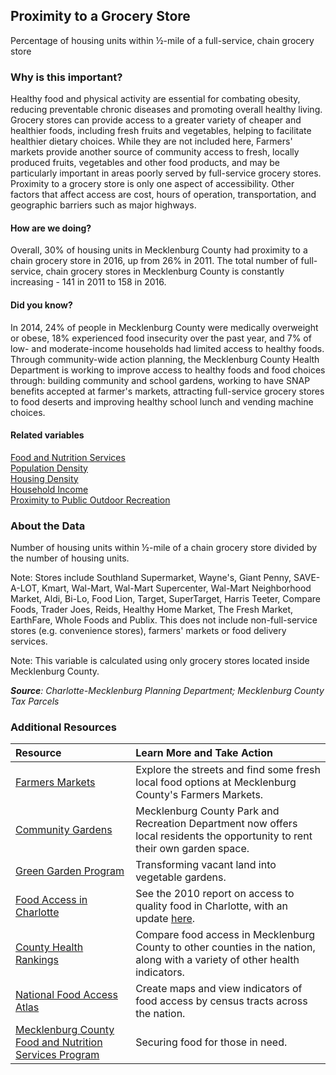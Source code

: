 ## Proximity to a Grocery Store
Percentage of housing units within &#189;-mile of a full-service, chain grocery store

### Why is this important?
Healthy food and physical activity are essential for combating obesity, reducing preventable chronic diseases and promoting overall healthy living. Grocery stores can provide access to a greater variety of cheaper and healthier foods, including fresh fruits and vegetables, helping to facilitate healthier dietary choices. While they are not included here, Farmers' markets provide another source of community access to fresh, locally produced fruits, vegetables and other food products, and may be particularly important in areas poorly served by full-service grocery stores. Proximity to a grocery store is only one aspect of accessibility. Other factors that affect access are cost, hours of operation, transportation, and geographic barriers such as major highways.

#### How are we doing?
Overall, 30% of housing units in Mecklenburg County had proximity to a chain grocery store in 2016, up from 26% in 2011. The total number of full-service, chain grocery stores in Mecklenburg County is constantly increasing - 141 in 2011 to 158 in 2016.

#### Did you know?
In 2014, 24% of people in Mecklenburg County were medically overweight or obese, 18% experienced food insecurity over the past year, and 7% of low- and moderate-income households had limited access to healthy foods. Through community-wide action planning, the Mecklenburg County Health Department is working to improve access to healthy foods and food choices through: building community and school gardens, working to have SNAP benefits accepted at farmer's markets, attracting full-service grocery stores to food deserts and improving healthy school lunch and vending machine choices.

#### Related variables
<a href="javascript:void(0)" onclick="model.metricId = 'm80'">Food and Nutrition Services</a>  
<a href="javascript:void(0)" onclick="model.metricId = 'm47'">Population Density</a>  
<a href="javascript:void(0)" onclick="model.metricId = 'm5'">Housing Density</a>  
<a href="javascript:void(0)" onclick="model.metricId = 'm37'">Household Income</a>  
<a href="javascript:void(0)" onclick="model.metricId = 'm74'">Proximity to Public Outdoor Recreation</a>  

### About the Data
Number of housing units within &#189;-mile of a chain grocery store divided by the number of housing units.

Note: Stores include Southland Supermarket, Wayne's, Giant Penny, SAVE-A-LOT, Kmart, Wal-Mart, Wal-Mart Supercenter, Wal-Mart Neighborhood Market, Aldi, Bi-Lo, Food Lion, Target, SuperTarget, Harris Teeter, Compare Foods, Trader Joes, Reids, Healthy Home Market, The Fresh Market, EarthFare, Whole Foods and Publix. This does not include non-full-service stores (e.g. convenience stores), farmers' markets or food delivery services. 

Note: This variable is calculated using only grocery stores located inside Mecklenburg County.

_**Source**: Charlotte-Mecklenburg Planning Department; Mecklenburg County Tax Parcels_

### Additional Resources
|Resource | Learn More and Take Action |
|:--- | :--- |
|[Farmers Markets](https://www.mecknc.gov/healthdepartment/mcfa/pages/default.aspx) |Explore the streets and find some fresh local food options at Mecklenburg County's Farmers Markets.
|[Community Gardens](https://www.mecknc.gov/parkandrec/facilities/pages/community%20gardens.aspx)|Mecklenburg County Park and Recreation Department now offers local residents the opportunity to rent their own garden space.
|[Green Garden Program](http://charlottegreen.org/history.htm)| Transforming vacant land into vegetable gardens.
|[Food Access in Charlotte](http://ui.uncc.edu/story/mecklenburg-county-community-food-assessment-2010)| See the 2010 report on access to quality food in Charlotte, with an update [here](http://ui.uncc.edu/story/mecklenburg-food-assessment-phase-2-results).
|[County Health Rankings](http://www.countyhealthrankings.org/app/north-carolina/2015/rankings/mecklenburg/county/outcomes/overall/snapshot) |Compare food access in Mecklenburg County to other counties in the nation, along with a variety of other health indicators.
|[National Food Access Atlas](http://www.ers.usda.gov/data-products/food-access-research-atlas/go-to-the-atlas.aspx) |Create maps and view indicators of food access by census tracts across the nation.
|[Mecklenburg County Food and Nutrition Services Program](https://www.mecknc.gov/dss/esd/pages/foodandnutrition.aspx)| Securing food for those in need.
